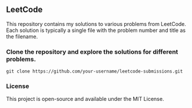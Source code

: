 ## LeetCode

This repository contains my solutions to various problems from LeetCode. Each solution is typically a single file with the problem number and title as the filename.

### Clone the repository and explore the solutions for different problems. 

`git clone https://github.com/your-username/leetcode-submissions.git`

### License

This project is open-source and available under the MIT License.